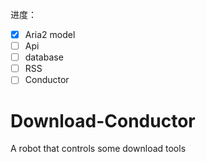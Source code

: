 进度：

* [x] Aria2 model
* [ ] Api
* [ ] database
* [ ] RSS
* [ ] Conductor

# Download-Conductor

A robot that controls some download tools